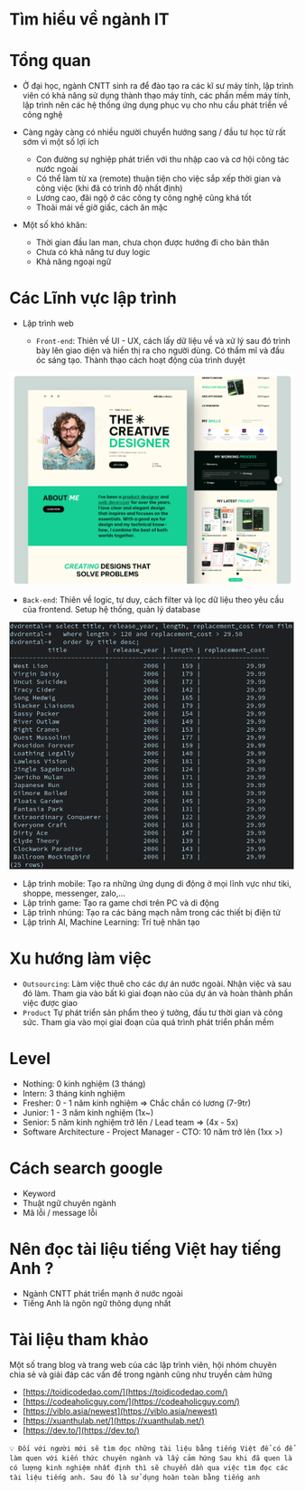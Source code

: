 # Tìm hiểu về ngành IT

# Tổng quan

- Ở đại học, ngành CNTT sinh ra để đào tạo ra các kĩ sư máy tính, lập trình viên có khả năng sử dụng thành thạo máy tính, các phần mềm máy tính, lập trình nên các hệ thống ứng dụng phục vụ cho nhu cầu phát triển về công nghệ

- Càng ngày càng có nhiều người chuyển hướng sang / đầu tư học từ rất sớm vì một số lợi ích
  - Con đường sự nghiệp phát triển với thu nhập cao và cơ hội công tác nước ngoài
  - Có thể làm từ xa (remote) thuận tiện cho việc sắp xếp thời gian và công việc (khi đã có trình độ nhất định)
  - Lương cao, đãi ngộ ở các công ty công nghệ cũng khá tốt
  - Thoải mái về giờ giấc, cách ăn mặc
- Một số khó khăn:
  - Thời gian đầu lan man, chưa chọn được hướng đi cho bản thân
  - Chưa có khả năng tư duy logic
  - Khả năng ngoại ngữ

# Các Lĩnh vực lập trình

- Lập trình web

  - `Front-end`: Thiên về UI - UX, cách lấy dữ liệu về và xử lý sau đó trình bày lên giao diện và hiển thị ra cho người dùng. Có thẩm mĩ và đầu óc sáng tạo. Thành thạo cách hoạt động của trình duyệt

![](/_Introduction/images/timhieuIT-frontend.png)

  - `Back-end`: Thiên về logic, tư duy, cách filter và lọc dữ liệu theo yêu cầu của frontend. Setup hệ thống, quản lý database

![](/_Introduction/images/timhieuIT-backend.png)

- Lập trình mobile: Tạo ra những ứng dụng di động ở mọi lĩnh vực như tiki, shoppe, messenger, zalo,...
- Lập trình game: Tạo ra game chơi trên PC và di động
- Lập trình nhúng: Tạo ra các bảng mạch nằm trong các thiết bị điện tử
- Lập trình AI, Machine Learning: Trí tuệ nhân tạo

# Xu hướng làm việc

- `Outsourcing`: Làm việc thuê cho các dự án nước ngoài. Nhận việc và sau đó làm. Tham gia vào bất kì giai đoạn nào của dự án và hoàn thành phần việc được giao
- `Product` Tự phát triển sản phẩm theo ý tưởng, đầu tư thời gian và công sức. Tham gia vào mọi giai đoạn của quá trình phát triển phần mềm

# Level

- Nothing: 0 kinh nghiệm (3 tháng)
- Intern: 3 tháng kinh nghiệm
- Fresher: 0 - 1 năm kinh nghiệm ⇒ Chắc chắn có lương (7-9tr)
- Junior: 1 - 3 năm kinh nghiệm (1x~)
- Senior: 5 năm kinh nghiệm trở lên / Lead team ⇒ (4x - 5x)
- Software Architecture - Project Manager - CTO: 10 năm trở lên (1xx >)

# Cách search google

- Keyword
- Thuật ngữ chuyên ngành
- Mã lỗi / message lỗi

# Nên đọc tài liệu tiếng Việt hay tiếng Anh ?

- Ngành CNTT phát triển mạnh ở nước ngoài
- Tiếng Anh là ngôn ngữ thông dụng nhất

# Tài liệu tham khảo

Một số trang blog và trang web của các lập trình viên, hội nhóm chuyên chia sẻ và giải đáp các vấn đề trong ngành cũng như truyền cảm hứng

- [https://toidicodedao.com/](https://toidicodedao.com/)
- [https://codeaholicguy.com/](https://codeaholicguy.com/)
- [https://viblo.asia/newest](https://viblo.asia/newest)
- [https://xuanthulab.net/](https://xuanthulab.net/)
- [https://dev.to/](https://dev.to/)

`💡 Đối với người mới sẽ tìm đọc những tài liệu bằng tiếng Việt để có để làm quen với kiến thức chuyên ngành và lấy cảm hứng
Sau khi đã quen là có lượng kinh nghiệm nhất định thì sẽ chuyển dần qua việc tìm đọc các tài liệu tiếng anh. Sau đó là sử dụng hoàn toàn bằng tiếng anh`
